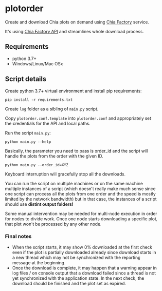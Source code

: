 # plotorder

Create and download Chia plots on demand using
[Chia Factory](https://chiafactory.com) service.

It's using [Chia Factory API](https://chiafactory.com/api/) and streamlines
whole download process.


## Requirements

- python 3.7+
- Windows/Linux/Mac OSx


## Script details

Create python 3.7+ virtual environment and install pip requirements:
```
pip install -r requirements.txt
```

Create `log` folder as a sibling of `main.py` script.

Copy `plotorder.conf.template` into `plotorder.conf` and appropriately set 
the credentials for the API and local paths.

Run the script `main.py`:

```
python main.py --help
```

Basically, the parameter you need to pass is order_id and the script will
handle the plots from the order with the given ID.

```
python main.py --order_id=XYZ
```

Keyboard interruption will gracefully stop all the downloads.

You can run the script on multiple machines or on the same machine multiple
instances of a script (which doesn't really make much sense since one script
can process all the plots from one order and the speed is mostly limited by
the network bandwidth) but in that case, the instances of a script should use
**distint output folders!**

Some manual intervention may be needed for multi-node execution in order for
nodes to divide work. Once one node starts downloading a specific plot, that
plot won't be processed by any other node.

### Final notes

* When the script starts, it may show 0% downloaded at the first check even if
the plot is partially downloaded already since download starts in a new thread
which may not be synchronized with the reporting message at the beginning.
* Once the download is complete, it may happen that a warning appear in log
files / on console output that a download failed since a thread is not yet
synchronized with the application state. In the next check, the download
should be finished and the plot set as expired. 
